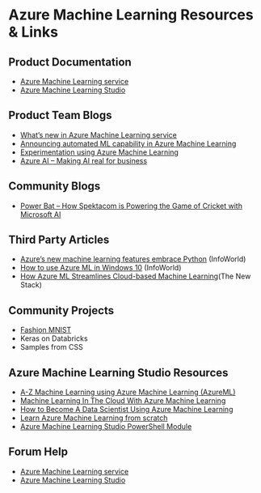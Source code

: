 # Azure Machine Learning Resources & Links
## Product Documentation
- [Azure Machine Learning service](https://docs.microsoft.com/en-us/azure/machine-learning/service/)
- [Azure Machine Learning Studio](https://docs.microsoft.com/en-us/azure/machine-learning/studio/)

## Product Team Blogs
- [What’s new in Azure Machine Learning service](https://aka.ms/aml-blog-whats-new)
- [Announcing automated ML capability in Azure Machine Learning](https://aka.ms/aml-blog-automl)
- [Experimentation using Azure Machine Learning](https://aka.ms/aml-blog-experimentation)
- [Azure AI – Making AI real for business](https://aka.ms/aml-blog-overview)

## Community Blogs
- [Power Bat – How Spektacom is Powering the Game of Cricket with Microsoft AI](https://blogs.technet.microsoft.com/machinelearning/2018/10/11/power-bat-how-spektacom-is-powering-the-game-of-cricket-with-microsoft-ai/)

## Third Party Articles
- [Azure’s new machine learning features embrace Python](https://www.infoworld.com/article/3306840/azure/azures-new-machine-learning-features-embrace-python.html) (InfoWorld)
- [How to use Azure ML in Windows 10](https://www.infoworld.com/article/3308381/azure/how-to-use-azure-ml-in-windows-10.html) (InfoWorld)
- [How Azure ML Streamlines Cloud-based Machine Learning](https://thenewstack.io/how-the-azure-ml-streamlines-cloud-based-machine-learning/)(The New Stack)

## Community Projects
- [Fashion MNIST](https://github.com/amynic/azureml-sdk-fashion)
- Keras on Databricks
- Samples from CSS


## Azure Machine Learning Studio Resources
- [A-Z Machine Learning using Azure Machine Learning (AzureML)](https://www.udemy.com/machine-learning-using-azureml/)
- [Machine Learning In The Cloud With Azure Machine Learning](https://www.udemy.com/machine-learning-in-the-cloud-with-azure-machine-learning/)
- [How to Become A Data Scientist Using Azure Machine Learning](https://www.udemy.com/azure-machine-learning-introduction/)
- [Learn Azure Machine Learning from scratch](https://www.udemy.com/learn-azure-machine-learning-from-scratch/)
- [Azure Machine Learning Studio PowerShell Module](https://aka.ms/amlps)

## Forum Help
- [Azure Machine Learning service](https://social.msdn.microsoft.com/Forums/en-US/home?forum=AzureMachineLearningService)
- [Azure Machine Learning Studio](https://social.msdn.microsoft.com/forums/azure/en-US/home?forum=MachineLearning)
